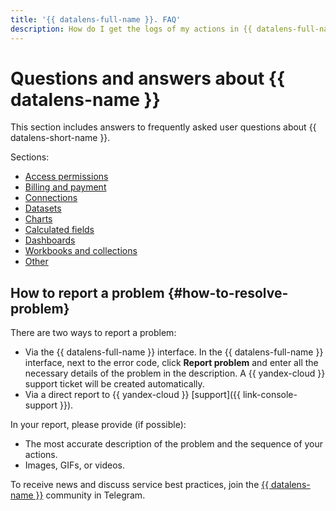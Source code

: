 ```yaml
---
title: '{{ datalens-full-name }}. FAQ'
description: How do I get the logs of my actions in {{ datalens-full-name }}? Find the answer to this and other questions in this article.
---
```


# Questions and answers about {{ datalens-name }}

This section includes answers to frequently asked user questions about {{ datalens-short-name }}.

Sections:

* [Access permissions](permissions.md)
* [Billing and payment](pricing.md)
* [Connections](connections.md)
* [Datasets](datasets.md)
* [Charts](charts.md)
* [Calculated fields](calculation-fields.md)
* [Dashboards](dashboards.md)
* [Workbooks and collections](workbooks-collections.md)
* [Other](other.md)

## How to report a problem {#how-to-resolve-problem}


There are two ways to report a problem:

* Via the {{ datalens-full-name }} interface. In the {{ datalens-full-name }} interface, next to the error code, click **Report problem** and enter all the necessary details of the problem in the description. A {{ yandex-cloud }} support ticket will be created automatically.
* Via a direct report to {{ yandex-cloud }} [support]({{ link-console-support }}).

In your report, please provide (if possible):

* The most accurate description of the problem and the sequence of your actions.
* Images, GIFs, or videos.


To receive news and discuss service best practices, join the [{{ datalens-name }}](https://t.me/YandexDataLens) community in Telegram.


